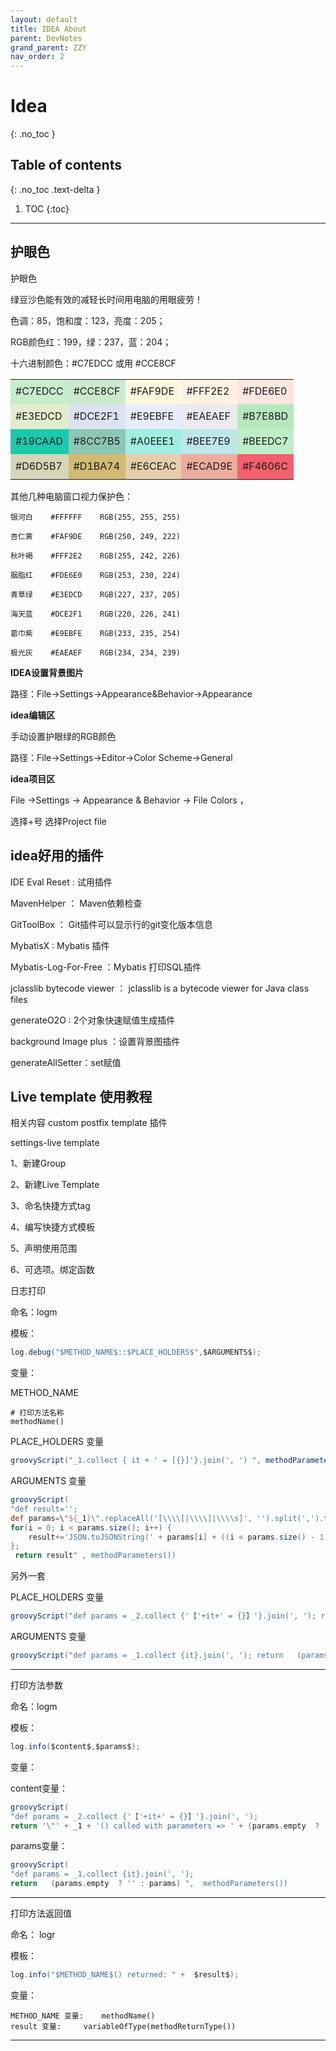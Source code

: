 ```yaml
---
layout: default
title: IDEA About
parent: DevNotes
grand_parent: ZZY
nav_order: 2
---
```


# Idea
{: .no_toc }

## Table of contents
{: .no_toc .text-delta }

1. TOC
{:toc}

---


## 护眼色


护眼色

绿豆沙色能有效的减轻长时间用电脑的用眼疲劳！

色调：85，饱和度：123，亮度：205；

RGB颜色红：199，绿：237，蓝：204；

十六进制颜色：#C7EDCC  或用 #CCE8CF


<table  width="200px">
<tr>
<td style="background-color: #C7EDCC" width="40px" height="40px">#C7EDCC</td>
<td style="background-color: #CCE8CF" width="40px" height="40px">#CCE8CF</td>
<td style="background-color: #FAF9DE" width="40px" height="40px">#FAF9DE</td>
<td style="background-color: #FFF2E2" width="40px" height="40px">#FFF2E2</td>
<td style="background-color: #FDE6E0" width="40px" height="40px">#FDE6E0</td>
</tr>
<tr>
<td style="background-color: #E3EDCD" width="40px" height="40px">#E3EDCD</td>
<td style="background-color: #DCE2F1" width="40px" height="40px">#DCE2F1</td>
<td style="background-color: #E9EBFE" width="40px" height="40px">#E9EBFE</td>
<td style="background-color: #EAEAEF" width="40px" height="40px">#EAEAEF</td>
<td style="background-color: #B7E8BD" width="40px" height="40px">#B7E8BD</td>
</tr>
<tr>
<td style="background-color: #19CAAD" width="40px" height="40px">#19CAAD</td>
<td style="background-color: #8CC7B5" width="40px" height="40px">#8CC7B5</td>
<td style="background-color: #A0EEE1" width="40px" height="40px">#A0EEE1</td>
<td style="background-color: #BEE7E9" width="40px" height="40px">#BEE7E9</td>
<td style="background-color: #BEEDC7" width="40px" height="40px">#BEEDC7</td>
</tr>
<tr>
<td style="background-color: #D6D5B7" width="40px" height="40px">#D6D5B7</td>
<td style="background-color: #D1BA74" width="40px" height="40px">#D1BA74</td>
<td style="background-color: #E6CEAC" width="40px" height="40px">#E6CEAC</td>
<td style="background-color: #ECAD9E" width="40px" height="40px">#ECAD9E</td>
<td style="background-color: #F4606C" width="40px" height="40px">#F4606C</td>

</tr>
</table>



其他几种电脑窗口视力保护色：

```
银河白    #FFFFFF    RGB(255, 255, 255)   

杏仁黄    #FAF9DE    RGB(250, 249, 222)

秋叶褐    #FFF2E2    RGB(255, 242, 226)

胭脂红    #FDE6E0    RGB(253, 230, 224)

青草绿    #E3EDCD    RGB(227, 237, 205)

海天蓝    #DCE2F1    RGB(220, 226, 241)

葛巾紫    #E9EBFE    RGB(233, 235, 254)

极光灰    #EAEAEF    RGB(234, 234, 239)
```

**IDEA设置背景图片** 

路径：File->Settings->Appearance&Behavior->Appearance

**idea编辑区** 

手动设置护眼绿的RGB颜色

路径：File->Settings->Editor->Color Scheme->General

 **idea项目区** 

File ->Settings -> Appearance & Behavior  -> File Colors  ，


选择+号 选择Project  file





## idea好用的插件

IDE Eval Reset : 试用插件

MavenHelper  ： Maven依赖检查

GitToolBox  ： Git插件可以显示行的git变化版本信息

MybatisX  : Mybatis 插件

Mybatis-Log-For-Free ：Mybatis 打印SQL插件

jclasslib bytecode viewer ： jclasslib is a bytecode viewer for Java class files

generateO2O : 2个对象快速赋值生成插件

background Image plus ：设置背景图插件

generateAllSetter：set赋值





## Live template 使用教程

相关内容 custom postfix template 插件

settings-live template

1、新建Group

2、新建Live Template

3、命名快捷方式tag

4、编写快捷方式模板

5、声明使用范围

6、可选项。绑定函数

日志打印

命名：logm

模板：

```java
log.debug("$METHOD_NAME$::$PLACE_HOLDERS$",$ARGUMENTS$);
```

变量：

METHOD_NAME 

```
# 打印方法名称
methodName()
```

PLACE_HOLDERS 变量

```groovy
groovyScript("_1.collect { it + ' = [{}]'}.join(', ') ", methodParameters())
```

ARGUMENTS 变量

```groovy
groovyScript( 
"def result=''; 
def params=\"${_1}\".replaceAll('[\\\\[|\\\\]|\\\\s]', '').split(',').toList(); 
for(i = 0; i < params.size(); i++) {
	result+='JSON.toJSONString(' + params[i] + ((i < params.size() - 1) ? '), ' : ')')
};
 return result" , methodParameters())
```


另外一套

PLACE_HOLDERS 变量

```groovy
groovyScript("def params = _2.collect {'【'+it+' = {}】'}.join(', '); return '\"' + _1 + '() called with parameters => ' + (params.empty  ? '' : params) + '\"'", methodName(), methodParameters())
```

ARGUMENTS 变量

```groovy
groovyScript("def params = _1.collect {it}.join(', '); return   (params.empty  ? '' : params) ",  methodParameters())
```

-------------------------------------------------

打印方法参数

命名：logm

模板：
```java
log.info($content$,$params$);
```

变量：

content变量：
```groovy
groovyScript(
"def params = _2.collect {'【'+it+' = {}】'}.join(', '); 
return '\"' + _1 + '() called with parameters => ' + (params.empty  ? '' : params) + '\"'", methodName(), methodParameters())
```

params变量：
```groovy
groovyScript(
"def params = _1.collect {it}.join(', '); 
return   (params.empty  ? '' : params) ",  methodParameters())
```

-------------------------------------------------

打印方法返回值

命名： logr

模板：

```java
log.info("$METHOD_NAME$() returned: " +  $result$);
```

变量：
```
METHOD_NAME 变量:    methodName()
result 变量:     variableOfType(methodReturnType())
```
-------------------------------------------------


